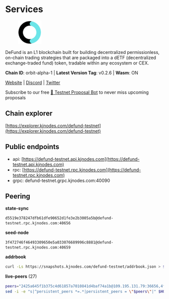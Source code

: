 # Services

<figure><img src="https://raw.githubusercontent.com/kj89/cosmos-images/main/logos/defund.png" alt=""><figcaption></figcaption></figure>

DeFund is an L1 blockchain built for building decentralized permissionless,  on-chain trading strategies that are packaged into a dETF (decentralized  exchange-traded fund) token, tradable within any ecosystem or CEX.

**Chain ID**: orbit-alpha-1 | **Latest Version Tag**: v0.2.6 | **Wasm**: ON

[Website](https://www.defund.app) | [Discord](https://discord.gg/FV26pRPZ3P) | [Twitter](https://twitter.com/defund_finance)



Subscribe to our free [🤖 Testnet Proposal Bot](https://t.me/kjnodes_testnet_proposal_bot) to never miss upcoming proposals


## Chain explorer
[https://explorer.kjnodes.com/defund-testnet](https://explorer.kjnodes.com/defund-testnet)

## Public endpoints

* api: [https://defund-testnet.api.kjnodes.com](https://defund-testnet.api.kjnodes.com)
* rpc: [https://defund-testnet.rpc.kjnodes.com](https://defund-testnet.rpc.kjnodes.com)
* grpc: defund-testnet.grpc.kjnodes.com:40090

## Peering

**state-sync**

```text
d5519e378247dfb61dfe90652d1fe3e2b3005a5b@defund-testnet.rpc.kjnodes.com:40656
```

**seed-node**

```text
3f472746f46493309650e5a033076689996c8881@defund-testnet.rpc.kjnodes.com:40659
```

**addrbook**
```bash
curl -Ls https://snapshots.kjnodes.com/defund-testnet/addrbook.json > $HOME/.defund/config/addrbook.json
```

**live-peers** (27)
```bash
peers="2425a645f1b375c4d61857a7010841d4baf74a1b@109.195.131.79:36656,4f1d96f5b8adb5bcdd59e61cb6e387ff12422a41@65.109.63.110:13656,51c8bb36bfd184bdd5a8ee67431a0298218de946@162.19.237.229:26656,4b740c782cc4e6561de519fffb23499f0541e84d@89.116.29.202:18656,944fd51f8539f77a3d1b2eac781c2f1da62568ca@65.109.70.168:36656,beb10b655c17c4dd306c5afe51b5bcb81ff46e9c@195.128.158.119:26656,48920dc679562d2f116f0b89ac77796377cfb130@194.146.13.254:26656,d5519e378247dfb61dfe90652d1fe3e2b3005a5b@65.109.68.190:40656,2151e36f7696b39147f995c5171805c4eae0788a@194.87.113.40:26656,8f607938d46808af7263dd4befcdc5fcaeedccb4@194.163.165.216:40656,8637f94f5cc834d34244a087e370c2ec9b2590bd@75.119.132.90:26656,fb95f32da1b85cb4c1fa04c2e75b045352a5507f@5.104.108.71:26656,5a93bbc7e9dc368ccadd2627b35364e0bf06035e@31.187.74.29:26656,c9bd11543948f94d715839d39ae6bfa23deedf74@161.97.78.178:26656,34b72721aa503574a0709b1859fb1da2aa12ce70@88.99.3.158:11256,4da4cae950abf254d747cd24545597ad63cccffc@77.91.72.185:28656,28e18559a10e257e80a79730731fe3d0d03a8f52@79.137.248.29:40656,f417252166d6508a75371573f3c12e8abca238a5@65.108.108.52:13656,f968e0c25141ecde67edfa85a0ebdc5113ebcbea@135.181.88.50:40656,7c459f88962a4d07d7ccd6d0c94f891bb7a7ada0@65.109.26.21:13656,0108df8793ec07fa82ea202d54b70c603b827ea4@5.9.81.251:60656,70a02b29719f2a3f7347e03aac2681af6c634f33@158.220.100.181:40656,5397cc4860c38109d94bb56e21e0a13002cbe0e6@128.140.83.145:46656,85b2aa36f9df4d143311fa18745992d5cdd1d0d2@195.2.74.112:40656,e1b25355c160820148744c91d7ec79fea69b18bf@185.144.99.73:26656,dd82f0b844645b2047fa1b5a54f7fe575e80a134@188.34.167.232:26656,4d39946f5016ab24c7a62b251161dd7b1c043083@94.249.192.126:26656"
sed -i -e "s|^persistent_peers *=.*|persistent_peers = \"$peers\"|" $HOME/.defund/config/config.toml
```
